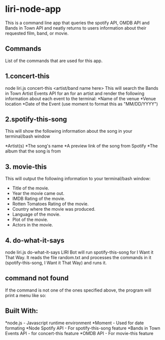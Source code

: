 # liri-node-app

This is a command line app that queries the spotify API, OMDB API and Bands in Town API and neatly returns to users information about their requested film, band, or movie.

## Commands
List of the commands that are used for this app. 

## 1.concert-this
 node liri.js concert-this <artist/band name here>
 This will search the Bands in Town Artist Events API for an for an artist and render the following information about each event to the terminal:
*Name of the venue
*Venue location
*Date of the Event (use moment to format this as "MM/DD/YYYY")

## 2.spotify-this-song
This will show the following information about the song in your terminal/bash window

*Artist(s)
*The song's name
*A preview link of the song from Spotify
*The album that the song is from


## 3. movie-this

This will output the following information to your terminal/bash window:
* Title of the movie.
* Year the movie came out.
* IMDB Rating of the movie.
* Rotten Tomatoes Rating of the movie.
* Country where the movie was produced.
* Language of the movie.
* Plot of the movie.
* Actors in the movie.


## 4. do-what-it-says
node liri.js do-what-it-says
LIRI Bot will run spotify-this-song for I Want it That Way. It reads the file random.txt and processes the commands in it (spotify-this-song, I Want it That Way) and runs it.


## command not found
If the command is not one of the ones specified above, the program will print a menu like so:

## Built With:
*node.js - Javascript runtime environment
*Moment - Used for date formating
*Node Spotify API - For spotify-this-song feature
*Bands in Town Events API - for concert-this feature
*OMDB API - For movie-this feature
